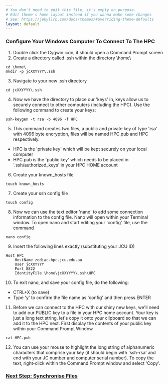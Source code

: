 ```yaml
---
# You don't need to edit this file, it's empty on purpose.
# Edit theme's home layout instead if you wanna make some changes
# See: https://jekyllrb.com/docs/themes/#overriding-theme-defaults
layout: default
---
```

### Configure Your Windows Computer To Connect To The HPC

1.  Double click the Cygwin icon, it should open a Command Prompt screen
2.  Create a directory called .ssh within the directory \\home\\
```
cd \home\
mkdir -p jcXXYYYY\.ssh
```
3.  Navigate to your new .ssh directory
```
cd jcXXYYYY\.ssh
```
4.  Now we have the directory to place our 'keys' in, keys allow us to securely connect to other computers (including the HPC).
Use the following command to create your keys:
```
ssh-keygen -t rsa -b 4096 -f HPC
```
5. This command creates two files, a public and private key of type 'rsa' with 4096 byte encryption, files will be named HPC.pub and HPC respectively.
* HPC is the 'private key' which will be kept securely on your local computer
* HPC.pub is the 'public key' which needs to be placed in '.ssh/authorized\_keys' in your HPC HOME account
6.  Create your known\_hosts file
```
touch known_hosts
```       
7. Create your ssh config file 
```
touch config
```      
8. Now we can use the text editor 'nano' to add some connection information to the config file.  Nano will open within your Terminal window.  To open nano and start editing your 'config' file, use the command
```
nano config
```
9. Insert the following lines exactly (substituting your JCU ID)
```
Host HPC
    HostName zodiac.hpc.jcu.edu.au
    User jcXXYYYY
    Port 8822
    IdentityFile \home\jcXXYYYY\.ssh\HPC
```    		
10. To exit nano, and save your config file, do the following:
* CTRL+X (to save)
* Type 'y' to confirm the file name as 'config' and then press ENTER
11. Before we can connect to the HPC with our shiny new keys, we'll need to add our PUBLIC key to a file in your HPC home account.
Your key is just a long text string, let's copy it onto your clipboard so that we can add it to the HPC next.  First display the contents of your public key within your Command Prompt Window
```
cat HPC.pub
```
12. You can use your mouse to highlight the long string of alphanumeric characters that comprise your key (it should begin with 'ssh-rsa' and end with your JC number and computer serial number).  To copy the text, right-click within the Command Prompt window and select 'Copy'.
        
### <a class="post-link" href="{{ site.baseurl | replace:'http:','https:' }}/{{ baseurl }}/winkeys/">Next Step: Synchronise Files</a>
